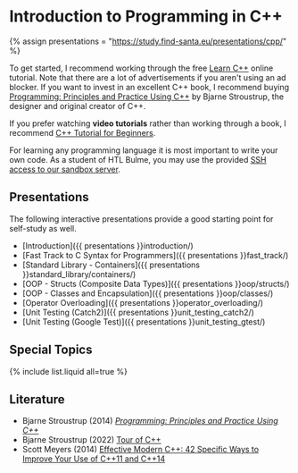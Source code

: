 # Introduction to Programming in C++

{% assign presentations = "https://study.find-santa.eu/presentations/cpp/" %}

To get started, I recommend working through the free
[Learn C++](https://www.learncpp.com/) online tutorial. Note that there
are a lot of advertisements if you aren't using an ad blocker.
If you want to invest in an excellent C++ book, I recommend buying
[Programming: Principles and Practice Using C++](https://amzn.to/40EaSX2)
by Bjarne Stroustrup, the designer and original creator of C++.

If you prefer watching **video tutorials** rather than working through a book,
I recommend
[C++ Tutorial for Beginners](https://www.youtube.com/watch?v=vLnPwxZdW4Y).

For learning any programming language it is most important to write your own
code. As a student of HTL Bulme, you may use the provided
[SSH access to our sandbox server](/linux/ssh.html).

## Presentations
The following interactive presentations provide a good starting point for
self-study as well.

* [Introduction]({{ presentations }}introduction/)
* [Fast Track to C Syntax for Programmers]({{ presentations }}fast_track/)
* [Standard Library - Containers]({{ presentations }}standard_library/containers/)
* [OOP - Structs (Composite Data Types)]({{ presentations }}oop/structs/)
* [OOP - Classes and Encapsulation]({{ presentations }}oop/classes/)
* [Operator Overloading]({{ presentations }}operator_overloading/)
* [Unit Testing (Catch2)]({{ presentations }}unit_testing_catch2/)
* [Unit Testing (Google Test)]({{ presentations }}unit_testing_gtest/)

## Special Topics
{% include list.liquid all=true %}

## Literature
* Bjarne Stroustrup (2014)
  [*Programming: Principles and Practice Using C++*](https://amzn.to/3NH7lCz)
* Bjarne Stroustrup (2022)
  [Tour of C++](https://amzn.to/3CXM56D)
* Scott Meyers (2014)
  [Effective Modern C++: 42 Specific Ways to Improve Your Use of C++11 and C++14](https://amzn.to/46xs6cv)

